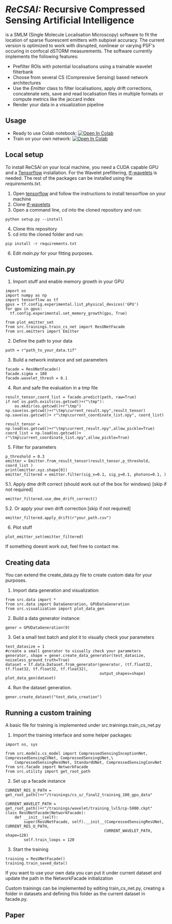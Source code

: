 

# *ReCSAI:* Recursive Compressed Sensing Artificial Intelligence
is a SMLM (Single Molecule Localisation Microscopy) software to fit the location of sparse fluorescent emitters with subpixel accuracy. The current version is optimized to work with disrupted, nonlinear or varying PSF's occuring in confocal dSTORM measurements. The software currently implements the following features:
* Prefilter ROIs with potential localisations using a trainable wavelet filterbank
* Choose from several CS (Compressive Sensing) based network architectures
* Use the *Emitter* class to filter localisations, apply drift corrections, concatenate sets, save and read localisation files in multiple formats or compute metrics like the jaccard index
* Render your data in a visualization pipeline

## Usage
* Ready to use Colab notebook: [![Open In Colab](https://colab.research.google.com/assets/colab-badge.svg)](https://colab.research.google.com/drive/1GQI5KXUymahWzkJ_m4ZVx4LPRGPdVbQf#scrollTo=j6zaRBylyEpW)
* Train on your own network: [![Open In Colab](https://colab.research.google.com/assets/colab-badge.svg)](https://colab.research.google.com/drive/1Mo8UzX817JoE1EkLN0oLbdp--PvcW4Z3#scrollTo=fDwyeQv8z5n6)

## Local setup
To install ReCSAI on your local machine, you need a CUDA capable GPU and a [Tensorflow](https://www.tensorflow.org/install/gpu) installation.
For the Wavelet prefiltering, [tf-wavelets](https://github.com/UiO-CS/tf-wavelets) is needed. The rest of the packages can be installed using the *requirements.txt*.
1. Open [tensorflow](https://www.tensorflow.org/install/gpu) and follow the instructions to install tensorflow on your machine
2. Clone [tf-wavelets](https://github.com/UiO-CS/tf-wavelets) 
3. Open a command line, *cd* into the cloned repository and run:
```
python setup.py --install
```
4. Clone this repository
5. cd into the cloned folder and run:
```
pip install -r requirements.txt
```
6. Edit *main.py* for your fitting purposes.
## Customizing main.py
1. Import stuff and enable memory growth in your GPU
```
import os
import numpy as np
import tensorflow as tf
gpus = tf.config.experimental.list_physical_devices('GPU')
for gpu in gpus:
  tf.config.experimental.set_memory_growth(gpu, True)

from plot_emitter_set
from src.trainings.train_cs_net import ResUNetFacade
from src.emitters import Emitter
```
2. Define the path to your data
```
path = r"path_to_your_data.tif"
```
3. Build a network instance and set parameters
```
facade = ResUNetFacade()
facade.sigma = 180
facade.wavelet_thresh = 0.1
```
4. Run and safe the evaluation in a tmp file
```
result_tensor,coord_list = facade.predict(path, raw=True)
if not os.path.exists(os.getcwd()+r"\tmp"):
    os.mkdir(os.getcwd()+r"\tmp")
np.save(os.getcwd()+r"\tmp\current_result.npy",result_tensor)
np.save(os.getcwd()+ r"\tmp\current_coordinate_list.npy", coord_list)

result_tensor = np.load(os.getcwd()+r"\tmp\current_result.npy",allow_pickle=True)
coord_list = np.load(os.getcwd()+ r"\tmp\current_coordinate_list.npy",allow_pickle=True)
```
5. Filter for parameters
```
p_threshold = 0.3
emitter = Emitter.from_result_tensor(result_tensor,p_threshold, coord_list )
print(emitter.xyz.shape[0])
emitter_filtered = emitter.filter(sig_x=0.1, sig_y=0.1, photons=0.1, )
```
5.1. Apply dme drift correct (should work out of the box for windows) [skip if not required]
```
emitter_filtered.use_dme_drift_correct()
```
5.2. Or apply your own drift correction [skip if not required]
```
emitter_filtered.apply_drift(r"your_path.csv")
```
6. Plot stuff
```
plot_emitter_set(emitter_filtered)
```
If something doesnt work out, feel free to contact me.



## Creating data
You can extend the create_data.py file to create custom data for your purposes.
1. Import data generation and visualization:
```
from src.data import *
from src.data import DataGeneration, GPUDataGeneration
from src.visualization import plot_data_gen
```
2. Build a data generator instance:
```
gener = GPUDataGeneration(9)
```
3. Get a small test batch and plot it to visually check your parameters
```
test_datasize = 1
#create a small generator to visually check your parameters
generator, shape = gener.create_data_generator(test_datasize, noiseless_ground_truth=True)
dataset = tf.data.Dataset.from_generator(generator, (tf.float32, tf.float32, tf.float32, tf.float32),
                                         output_shapes=shape)
plot_data_gen(dataset)
```
4. Run the dataset generation.
```
gener.create_dataset("test_data_creation")
```

## Running a custom training
A basic file for training is implemented under src.trainings.train_cs_net.py
1. Import the training interface and some helper packages:
```
import os, sys

from src.models.cs_model import CompressedSensingInceptionNet, CompressedSensingCVNet, CompressedSensingUNet,\
    CompressedSensingResUNet, StandardUNet, CompressedSensingConvNet
from src.facade import NetworkFacade
from src.utility import get_root_path
```
2. Set up a facade instance
```
CURRENT_RES_U_PATH = get_root_path()+r"/trainings/cs_u/_final2_training_100_gpu_data"

CURRENT_WAVELET_PATH = get_root_path()+r"/trainings/wavelet/training_lvl5/cp-5000.ckpt"
class ResUNetFacade(NetworkFacade):
    def __init__(self):
        super(ResUNetFacade, self).__init__(CompressedSensingResUNet, CURRENT_RES_U_PATH,
                                           CURRENT_WAVELET_PATH, shape=128)
        self.train_loops = 120
```
3. Start the training
```
training = ResUNetFacade()
training.train_saved_data()
```
If you want to use your own data you can put it under current dataset and update the path in the NetworkFacade initialization


Custom trainings can be implemented by editing train_cs_net.py, creating a folder in datasets and defining this folder as the current dataset in facade.py.
## Paper
